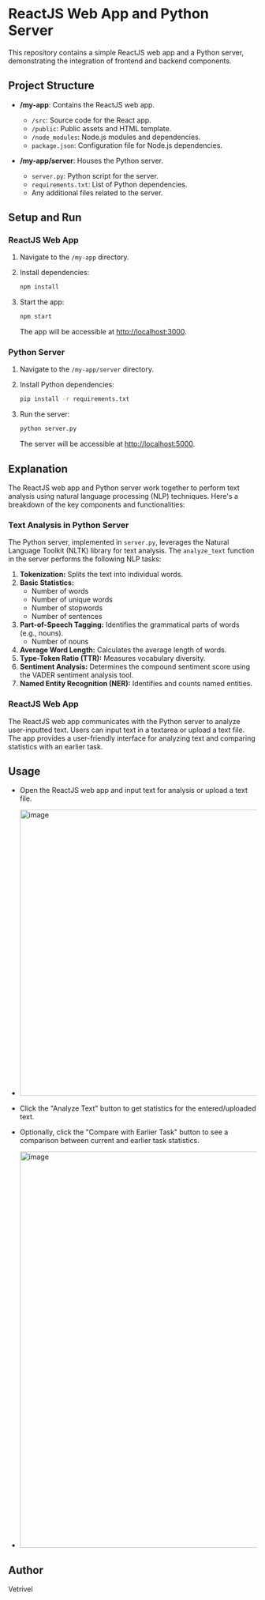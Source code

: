 # ReactJS Web App and Python Server

This repository contains a simple ReactJS web app and a Python server, demonstrating the integration of frontend and backend components.

## Project Structure

- **/my-app**: Contains the ReactJS web app.
  - `/src`: Source code for the React app.
  - `/public`: Public assets and HTML template.
  - `/node_modules`: Node.js modules and dependencies.
  - `package.json`: Configuration file for Node.js dependencies.

- **/my-app/server**: Houses the Python server.
  - `server.py`: Python script for the server.
  - `requirements.txt`: List of Python dependencies.
  - Any additional files related to the server.

## Setup and Run

### ReactJS Web App

1. Navigate to the `/my-app` directory.
2. Install dependencies:

    ```bash
    npm install
    ```

3. Start the app:

    ```bash
    npm start
    ```

   The app will be accessible at [http://localhost:3000](http://localhost:3000).

### Python Server

1. Navigate to the `/my-app/server` directory.
2. Install Python dependencies:

    ```bash
    pip install -r requirements.txt
    ```

3. Run the server:

    ```bash
    python server.py
    ```

   The server will be accessible at [http://localhost:5000](http://localhost:5000).

## Explanation

The ReactJS web app and Python server work together to perform text analysis using natural language processing (NLP) techniques. Here's a breakdown of the key components and functionalities:

### Text Analysis in Python Server

The Python server, implemented in `server.py`, leverages the Natural Language Toolkit (NLTK) library for text analysis. The `analyze_text` function in the server performs the following NLP tasks:

1. **Tokenization:** Splits the text into individual words.
2. **Basic Statistics:**
   - Number of words
   - Number of unique words
   - Number of stopwords
   - Number of sentences
3. **Part-of-Speech Tagging:** Identifies the grammatical parts of words (e.g., nouns).
   - Number of nouns
4. **Average Word Length:** Calculates the average length of words.
5. **Type-Token Ratio (TTR):** Measures vocabulary diversity.
6. **Sentiment Analysis:** Determines the compound sentiment score using the VADER sentiment analysis tool.
7. **Named Entity Recognition (NER):** Identifies and counts named entities.

### ReactJS Web App

The ReactJS web app communicates with the Python server to analyze user-inputted text. Users can input text in a textarea or upload a text file. The app provides a user-friendly interface for analyzing text and comparing statistics with an earlier task.

## Usage

- Open the ReactJS web app and input text for analysis or upload a text file.
- <img width="579" alt="image" src="https://github.com/vetrirg/graTask/assets/143107012/e0224a37-4a8b-4dca-855d-da314fd75237">

- Click the "Analyze Text" button to get statistics for the entered/uploaded text.
- Optionally, click the "Compare with Earlier Task" button to see a comparison between current and earlier task statistics.
- <img width="802" alt="image" src="https://github.com/vetrirg/graTask/assets/143107012/022ba47a-b0f0-41c4-99de-04968bd4b010">



## Author

Vetrivel
